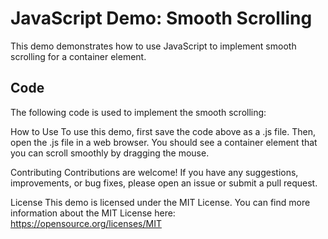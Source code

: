 # JavaScript Demo: Smooth Scrolling

This demo demonstrates how to use JavaScript to implement smooth scrolling for a container element.

## Code

The following code is used to implement the smooth scrolling:

How to Use
To use this demo, first save the code above as a .js file. Then, open the .js file in a web browser. You should see a container element that you can scroll smoothly by dragging the mouse.

Contributing
Contributions are welcome! If you have any suggestions, improvements, or bug fixes, please open an issue or submit a pull request.

License
This demo is licensed under the MIT License. You can find more information about the MIT License here: https://opensource.org/licenses/MIT
